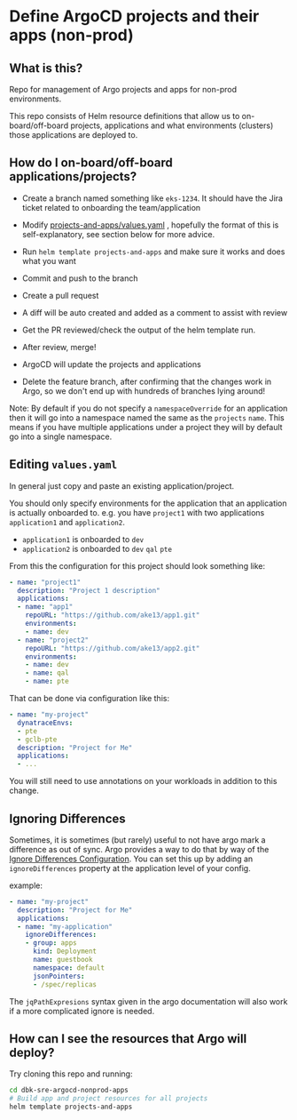 # Define ArgoCD projects and their apps (non-prod)

## What is this?

Repo for management of Argo projects and apps for non-prod environments.



This repo consists of Helm resource definitions that allow us to on-board/off-board projects, applications and what environments (clusters) those applications are deployed to.

## How do I on-board/off-board applications/projects?

* Create a branch named something like `eks-1234`. It should have the Jira ticket related to onboarding the team/application
* Modify [projects-and-apps/values.yaml](projects-and-apps/values.yaml) , hopefully the format of this is self-explanatory, see section below for more advice.
* Run `helm template projects-and-apps` and make sure it works and does what you want
* Commit and push to the branch
* Create a pull request
* A diff will be auto created and added as a comment to assist with review
* Get the PR reviewed/check the output of the helm template run. 

* After review, merge!
* ArgoCD will update the projects and applications
* Delete the feature branch, after confirming that the changes work in Argo, so we don't end up with hundreds of branches lying around!

Note: By default if you do not specify a `namespaceOverride` for an application then it will go into a namespace named the same as the `projects` `name`. This means if you have multiple applications under a project they will by default go into a single namespace.

## Editing `values.yaml`

In general just copy and paste an existing application/project.


You should only specify environments for the application that an application is actually onboarded to. e.g. you have `project1` with two applications `application1` and `application2`. 
* `application1` is onboarded to `dev`
* `application2` is onboarded to `dev` `qal` `pte`

From this the configuration for this project should look something like:
```yaml
- name: "project1"
  description: "Project 1 description"
  applications:
  - name: "app1"
    repoURL: "https://github.com/ake13/app1.git"
    environments:
    - name: dev
  - name: "project2"
    repoURL: "https://github.com/ake13/app2.git"
    environments:
    - name: dev
    - name: qal
    - name: pte
```


That can be done via configuration like this:

```yaml
- name: "my-project"
  dynatraceEnvs:
  - pte
  - gclb-pte
  description: "Project for Me"
  applications:
  - ...
```

You will still need to use annotations on your workloads in addition to this change.

## Ignoring Differences

Sometimes, it is sometimes (but rarely) useful to not have argo mark a difference as out of sync.  Argo provides a way to do that
by way of the [Ignore Differences Configuration](https://argoproj.github.io/argo-cd/user-guide/diffing/#application-level-configuration).
You can set this up by adding an `ignoreDifferences` property at the application level of your config.

example:

```yaml
- name: "my-project"
  description: "Project for Me"
  applications:
  - name: "my-application"
    ignoreDifferences:
    - group: apps
      kind: Deployment
      name: guestbook
      namespace: default
      jsonPointers:
      - /spec/replicas
```

The `jqPathExpresions` syntax given in the argo documentation will also work if a more complicated ignore is needed.

## How can I see the resources that Argo will deploy?

Try cloning this repo and running:

```bash
cd dbk-sre-argocd-nonprod-apps
# Build app and project resources for all projects
helm template projects-and-apps
```

